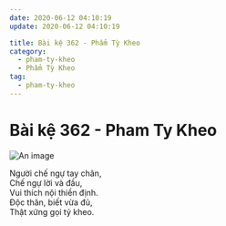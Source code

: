 ```yaml
---
date: 2020-06-12 04:10:19
update: 2020-06-12 04:10:19

title: Bài kệ 362 - Phẩm Tỳ Kheo
category:
  - pham-ty-kheo
  - Phẩm Tỳ Kheo
tag:
  - pham-ty-kheo
---
```


# Bài kệ 362 - Pham Ty Kheo

![An image](/img/pham-ty-kheo/pham-ty-kheo-362.jpg)

Người chế ngự tay chân,<br>Chế ngự lời và đầu,<br>Vui thích nội thiền định.<br>Ðộc thân, biết vừa đủ,<br>Thật xứng gọi tỷ kheo.<br>
